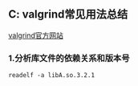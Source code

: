 ## C: valgrind常见用法总结

[valgrind官方网站](http://valgrind.org/)

### 1.分析库文件的依赖关系和版本号

```shell
readelf -a libA.so.3.2.1
```